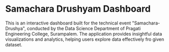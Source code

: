 # Samachara Drushyam Dashboard
This is an interactive dashboard built for the technical event "Samachara-Drushya", conducted by the Data Science Department of Pragati Engineering College, Surampalem. The application provides insightful data visualizations and analytics, helping users explore data effectively fro given dataset.
